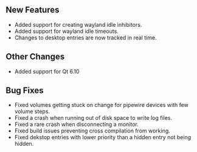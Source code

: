 ## New Features

- Added support for creating wayland idle inhibitors.
- Added support for wayland idle timeouts.
- Changes to desktop entries are now tracked in real time.

## Other Changes
- Added support for Qt 6.10

## Bug Fixes

- Fixed volumes getting stuck on change for pipewire devices with few volume steps.
- Fixed a crash when running out of disk space to write log files.
- Fixed a rare crash when disconnecting a monitor.
- Fixed build issues preventing cross compilation from working.
- Fixed dekstop entries with lower priority than a hidden entry not being hidden.
